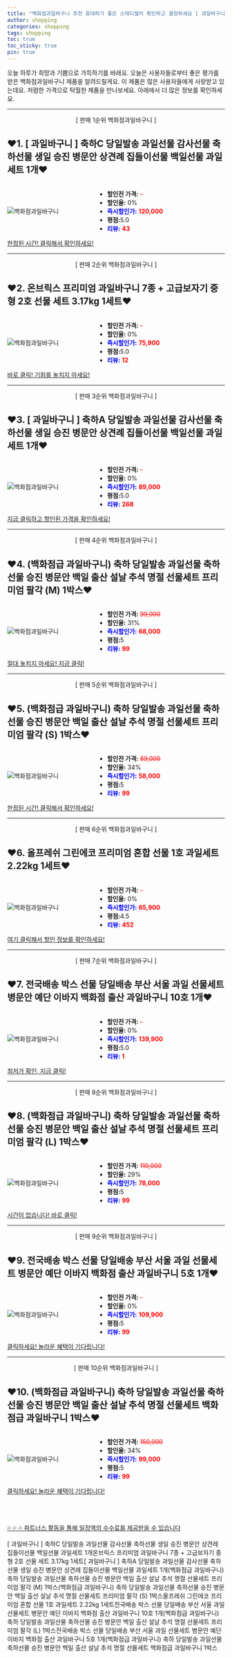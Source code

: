 ```yaml
---
title: "백화점과일바구니 추천 휴대하기 좋은 스테디셀러 확인하고 결정하세요 [ 과일바구니 ] 축하C 당일발송"
author: shopping
categories: shopping
tags: shopping
toc: true
toc_sticky: true
pin: true
---
```

오늘 하루가 희망과 기쁨으로 가득하기를 바래요. 오늘은 사용자들로부터 좋은 평가를 받은 백화점과일바구니 제품을 알려드릴게요. 이 제품은 많은 사용자들에게 사랑받고 있는데요. 저렴한 가격으로 탁월한 제품을 만나보세요. 아래에서 더 많은 정보를 확인하세요.

---
<p class="toplist" style="margin: 0 auto; display: block; width: fit-content;">[ 판매 1순위 백화점과일바구니 ]</p>

<h2><strong>❤️1. [ 과일바구니 ] 축하C 당일발송 과일선물 감사선물 축하선물 생일 승진 병문안 상견례 집들이선물 백일선물 과일세트 1개❤️</strong></h2>

<div style="display: flex; align-items: center;">
    <div style="flex: 0.4;">
        <img src="https://thumbnail6.coupangcdn.com/thumbnails/remote/230x230ex/image/vendor_inventory/93b5/dcf566a2ba22b014add2f8b36b48f19572e750e5a67e287e04c9b243675b.jpg" alt="백화점과일바구니" style="max-width: 100%;">
    </div>
    <div style="flex: 0.6; margin-left: 10px;">
        <ul>
            <li><strong>할인전 가격:</strong> <del style="color: red;">-</del></li>
            <li><strong>할인율:</strong> 0%</li>
            <li><span style='color:blue'><strong>즉시할인가:</strong></span> <span style='color:red'><strong>120,000</strong></span></li>
            <li><strong>평점:</strong>5.0</li>
            <li><span style='color:blue'><strong>리뷰:</strong></span> <span style='color:red'><strong>43</strong></span></li>
        </ul>
    </div>
</div>
<div class="center">
    <a href="https://selin100587.github.io?lptag=AF9450613&subid=githubio&pageKey=7505782254&traceid=V0-153&itemId=19656683985&vendorItemId=84906003798" class="myButton">
        한정된 시간! 클릭해서 확인하세요!
    </a>
</div>


---
<p class="toplist" style="margin: 0 auto; display: block; width: fit-content;">[ 판매 2순위 백화점과일바구니 ]</p>

<h2><strong>❤️2. 온브릭스 프리미엄 과일바구니 7종 + 고급보자기 중형 2호 선물 세트 3.17kg 1세트❤️</strong></h2>

<div style="display: flex; align-items: center;">
    <div style="flex: 0.4;">
        <img src="https://thumbnail9.coupangcdn.com/thumbnails/remote/230x230ex/image/rs_quotation_api/hnzvfyti/50c0d70be2f54e89ae9a7ef6b4d94e5b.jpg" alt="백화점과일바구니" style="max-width: 100%;">
    </div>
    <div style="flex: 0.6; margin-left: 10px;">
        <ul>
            <li><strong>할인전 가격:</strong> <del style="color: red;">-</del></li>
            <li><strong>할인율:</strong> 0%</li>
            <li><span style='color:blue'><strong>즉시할인가:</strong></span> <span style='color:red'><strong>75,900</strong></span></li>
            <li><strong>평점:</strong>5.0</li>
            <li><span style='color:blue'><strong>리뷰:</strong></span> <span style='color:red'><strong>12</strong></span></li>
        </ul>
    </div>
</div>
<div class="center">
    <a href="https://selin100587.github.io?lptag=AF9450613&subid=githubio&pageKey=8075362139&traceid=V0-153&itemId=22746485483&vendorItemId=89781703283" class="myButton">
        바로 클릭! 기회를 놓치지 마세요!
    </a>
</div>


---
<p class="toplist" style="margin: 0 auto; display: block; width: fit-content;">[ 판매 3순위 백화점과일바구니 ]</p>

<h2><strong>❤️3. [ 과일바구니 ] 축하A 당일발송 과일선물 감사선물 축하선물 생일 승진 병문안 상견례 집들이선물 백일선물 과일세트 1개❤️</strong></h2>

<div style="display: flex; align-items: center;">
    <div style="flex: 0.4;">
        <img src="https://thumbnail8.coupangcdn.com/thumbnails/remote/230x230ex/image/vendor_inventory/d50e/225fe660d548cb437458218445be51d67fd7abf1f300cfd84d7282edb468.jpg" alt="백화점과일바구니" style="max-width: 100%;">
    </div>
    <div style="flex: 0.6; margin-left: 10px;">
        <ul>
            <li><strong>할인전 가격:</strong> <del style="color: red;">-</del></li>
            <li><strong>할인율:</strong> 0%</li>
            <li><span style='color:blue'><strong>즉시할인가:</strong></span> <span style='color:red'><strong>89,000</strong></span></li>
            <li><strong>평점:</strong>5.0</li>
            <li><span style='color:blue'><strong>리뷰:</strong></span> <span style='color:red'><strong>268</strong></span></li>
        </ul>
    </div>
</div>
<div class="center">
    <a href="https://selin100587.github.io?lptag=AF9450613&subid=githubio&pageKey=7505780687&traceid=V0-153&itemId=19656678155&vendorItemId=82737904853" class="myButton">
        지금 클릭하고 할인된 가격을 확인하세요!
    </a>
</div>


---
<p class="toplist" style="margin: 0 auto; display: block; width: fit-content;">[ 판매 4순위 백화점과일바구니 ]</p>

<h2><strong>❤️4. (백화점급 과일바구니) 축하 당일발송 과일선물 축하선물 승진 병문안 백일 출산 설날 추석 명절 선물세트 프리미엄 팔각 (M) 1박스❤️</strong></h2>

<div style="display: flex; align-items: center;">
    <div style="flex: 0.4;">
        <img src="https://thumbnail9.coupangcdn.com/thumbnails/remote/230x230ex/image/vendor_inventory/d997/5145dba7d1a94c46302bc1533673aac6dcd480a25d43c868600cbfc26c5d.jpg" alt="백화점과일바구니" style="max-width: 100%;">
    </div>
    <div style="flex: 0.6; margin-left: 10px;">
        <ul>
            <li><strong>할인전 가격:</strong> <del style="color: red;">99,000</del></li>
            <li><strong>할인율:</strong> 31%</li>
            <li><span style='color:blue'><strong>즉시할인가:</strong></span> <span style='color:red'><strong>68,000</strong></span></li>
            <li><strong>평점:</strong>5</li>
            <li><span style='color:blue'><strong>리뷰:</strong></span> <span style='color:red'><strong>99</strong></span></li>
        </ul>
    </div>
</div>
<div class="center">
    <a href="https://selin100587.github.io?lptag=AF9450613&subid=githubio&pageKey=8249177248&traceid=V0-153&itemId=23506432692&vendorItemId=90532833845" class="myButton">
        절대 놓치지 마세요! 지금 클릭!
    </a>
</div>


---
<p class="toplist" style="margin: 0 auto; display: block; width: fit-content;">[ 판매 5순위 백화점과일바구니 ]</p>

<h2><strong>❤️5. (백화점급 과일바구니) 축하 당일발송 과일선물 축하선물 승진 병문안 백일 출산 설날 추석 명절 선물세트 프리미엄 팔각 (S) 1박스❤️</strong></h2>

<div style="display: flex; align-items: center;">
    <div style="flex: 0.4;">
        <img src="https://thumbnail6.coupangcdn.com/thumbnails/remote/230x230ex/image/vendor_inventory/dcc6/eebd15b4fb869d8cbfd51e6b44367794282bb5484a757a85a8484fb30680.jpg" alt="백화점과일바구니" style="max-width: 100%;">
    </div>
    <div style="flex: 0.6; margin-left: 10px;">
        <ul>
            <li><strong>할인전 가격:</strong> <del style="color: red;">89,000</del></li>
            <li><strong>할인율:</strong> 34%</li>
            <li><span style='color:blue'><strong>즉시할인가:</strong></span> <span style='color:red'><strong>58,000</strong></span></li>
            <li><strong>평점:</strong>5</li>
            <li><span style='color:blue'><strong>리뷰:</strong></span> <span style='color:red'><strong>99</strong></span></li>
        </ul>
    </div>
</div>
<div class="center">
    <a href="https://selin100587.github.io?lptag=AF9450613&subid=githubio&pageKey=8200916345&traceid=V0-153&itemId=23506432679&vendorItemId=90532833783" class="myButton">
        한정된 시간! 클릭해서 확인하세요!
    </a>
</div>


---
<p class="toplist" style="margin: 0 auto; display: block; width: fit-content;">[ 판매 6순위 백화점과일바구니 ]</p>

<h2><strong>❤️6. 올프레쉬 그린에코 프리미엄 혼합 선물 1호 과일세트 2.22kg 1세트❤️</strong></h2>

<div style="display: flex; align-items: center;">
    <div style="flex: 0.4;">
        <img src="https://thumbnail9.coupangcdn.com/thumbnails/remote/230x230ex/image/retail/images/2882288823169389-7d941a19-6ea8-4e6c-b698-4415b971c2a7.jpg" alt="백화점과일바구니" style="max-width: 100%;">
    </div>
    <div style="flex: 0.6; margin-left: 10px;">
        <ul>
            <li><strong>할인전 가격:</strong> <del style="color: red;">-</del></li>
            <li><strong>할인율:</strong> 0%</li>
            <li><span style='color:blue'><strong>즉시할인가:</strong></span> <span style='color:red'><strong>65,900</strong></span></li>
            <li><strong>평점:</strong>4.5</li>
            <li><span style='color:blue'><strong>리뷰:</strong></span> <span style='color:red'><strong>452</strong></span></li>
        </ul>
    </div>
</div>
<div class="center">
    <a href="https://selin100587.github.io?lptag=AF9450613&subid=githubio&pageKey=5735667838&traceid=V0-153&itemId=9638565004&vendorItemId=76922822529" class="myButton">
        여기 클릭해서 할인 정보를 확인하세요!
    </a>
</div>


---
<p class="toplist" style="margin: 0 auto; display: block; width: fit-content;">[ 판매 7순위 백화점과일바구니 ]</p>

<h2><strong>❤️7. 전국배송 박스 선물 당일배송 부산 서울 과일 선물세트 병문안 예단 이바지 백화점 출산 과일바구니 10호 1개❤️</strong></h2>

<div style="display: flex; align-items: center;">
    <div style="flex: 0.4;">
        <img src="https://thumbnail8.coupangcdn.com/thumbnails/remote/230x230ex/image/vendor_inventory/1ce7/b231061a34fe2dc236b407e8f8dda421ea684732d248e90bf0a9387243ef.jpg" alt="백화점과일바구니" style="max-width: 100%;">
    </div>
    <div style="flex: 0.6; margin-left: 10px;">
        <ul>
            <li><strong>할인전 가격:</strong> <del style="color: red;">-</del></li>
            <li><strong>할인율:</strong> 0%</li>
            <li><span style='color:blue'><strong>즉시할인가:</strong></span> <span style='color:red'><strong>139,900</strong></span></li>
            <li><strong>평점:</strong>5.0</li>
            <li><span style='color:blue'><strong>리뷰:</strong></span> <span style='color:red'><strong>1</strong></span></li>
        </ul>
    </div>
</div>
<div class="center">
    <a href="https://selin100587.github.io?lptag=AF9450613&subid=githubio&pageKey=7907442481&traceid=V0-153&itemId=21689575939&vendorItemId=88739416086" class="myButton">
        최저가 확인, 지금 클릭!
    </a>
</div>


---
<p class="toplist" style="margin: 0 auto; display: block; width: fit-content;">[ 판매 8순위 백화점과일바구니 ]</p>

<h2><strong>❤️8. (백화점급 과일바구니) 축하 당일발송 과일선물 축하선물 승진 병문안 백일 출산 설날 추석 명절 선물세트 프리미엄 팔각 (L) 1박스❤️</strong></h2>

<div style="display: flex; align-items: center;">
    <div style="flex: 0.4;">
        <img src="https://thumbnail6.coupangcdn.com/thumbnails/remote/230x230ex/image/vendor_inventory/cc0d/efd6c63d9461a6c932e146d965e503c45125d54c18db6615c445e81c5ef9.jpg" alt="백화점과일바구니" style="max-width: 100%;">
    </div>
    <div style="flex: 0.6; margin-left: 10px;">
        <ul>
            <li><strong>할인전 가격:</strong> <del style="color: red;">110,000</del></li>
            <li><strong>할인율:</strong> 29%</li>
            <li><span style='color:blue'><strong>즉시할인가:</strong></span> <span style='color:red'><strong>78,000</strong></span></li>
            <li><strong>평점:</strong>5</li>
            <li><span style='color:blue'><strong>리뷰:</strong></span> <span style='color:red'><strong>99</strong></span></li>
        </ul>
    </div>
</div>
<div class="center">
    <a href="https://selin100587.github.io?lptag=AF9450613&subid=githubio&pageKey=8248615372&traceid=V0-153&itemId=23506432688&vendorItemId=90532833821" class="myButton">
        시간이 없습니다! 바로 클릭!
    </a>
</div>


---
<p class="toplist" style="margin: 0 auto; display: block; width: fit-content;">[ 판매 9순위 백화점과일바구니 ]</p>

<h2><strong>❤️9. 전국배송 박스 선물 당일배송 부산 서울 과일 선물세트 병문안 예단 이바지 백화점 출산 과일바구니 5호 1개❤️</strong></h2>

<div style="display: flex; align-items: center;">
    <div style="flex: 0.4;">
        <img src="https://thumbnail10.coupangcdn.com/thumbnails/remote/230x230ex/image/vendor_inventory/af2e/de7a2d4a67443d74eb9f19547e147a95ba6749bfa35350a695e0d0dc5dba.jpg" alt="백화점과일바구니" style="max-width: 100%;">
    </div>
    <div style="flex: 0.6; margin-left: 10px;">
        <ul>
            <li><strong>할인전 가격:</strong> <del style="color: red;">-</del></li>
            <li><strong>할인율:</strong> 0%</li>
            <li><span style='color:blue'><strong>즉시할인가:</strong></span> <span style='color:red'><strong>109,900</strong></span></li>
            <li><strong>평점:</strong>5</li>
            <li><span style='color:blue'><strong>리뷰:</strong></span> <span style='color:red'><strong>99</strong></span></li>
        </ul>
    </div>
</div>
<div class="center">
    <a href="https://selin100587.github.io?lptag=AF9450613&subid=githubio&pageKey=8250093704&traceid=V0-153&itemId=21689575933&vendorItemId=88739415982" class="myButton">
        클릭하세요! 놀라운 혜택이 기다립니다!
    </a>
</div>


---
<p class="toplist" style="margin: 0 auto; display: block; width: fit-content;">[ 판매 10순위 백화점과일바구니 ]</p>

<h2><strong>❤️10. (백화점급 과일바구니) 축하 당일발송 과일선물 축하선물 승진 병문안 백일 출산 설날 추석 명절 선물세트 백화점급 과일바구니 1박스❤️</strong></h2>

<div style="display: flex; align-items: center;">
    <div style="flex: 0.4;">
        <img src="https://thumbnail6.coupangcdn.com/thumbnails/remote/230x230ex/image/vendor_inventory/99c9/125d64a5e4450b6788a262cbc74121fa49568e446afa4cf3a217756463f3.jpg" alt="백화점과일바구니" style="max-width: 100%;">
    </div>
    <div style="flex: 0.6; margin-left: 10px;">
        <ul>
            <li><strong>할인전 가격:</strong> <del style="color: red;">150,000</del></li>
            <li><strong>할인율:</strong> 34%</li>
            <li><span style='color:blue'><strong>즉시할인가:</strong></span> <span style='color:red'><strong>99,000</strong></span></li>
            <li><strong>평점:</strong>5</li>
            <li><span style='color:blue'><strong>리뷰:</strong></span> <span style='color:red'><strong>99</strong></span></li>
        </ul>
    </div>
</div>
<div class="center">
    <a href="https://selin100587.github.io?lptag=AF9450613&subid=githubio&pageKey=8248854197&traceid=V0-153&itemId=23506432683&vendorItemId=90532833801" class="myButton">
        클릭하세요! 놀라운 혜택이 기다립니다!
    </a>
</div>

<br><br><br>[💦 💦 💦 파트너스 활동을 통해 일정액의 수수료를 제공받을 수 있습니다](https://link.coupang.com/a/bcpT2c)<br><br>[ 과일바구니 ] 축하C 당일발송 과일선물 감사선물 축하선물 생일 승진 병문안 상견례 집들이선물 백일선물 과일세트 1개온브릭스 프리미엄 과일바구니 7종 + 고급보자기 중형 2호 선물 세트 3.17kg 1세트[ 과일바구니 ] 축하A 당일발송 과일선물 감사선물 축하선물 생일 승진 병문안 상견례 집들이선물 백일선물 과일세트 1개(백화점급 과일바구니) 축하 당일발송 과일선물 축하선물 승진 병문안 백일 출산 설날 추석 명절 선물세트 프리미엄 팔각 (M) 1박스(백화점급 과일바구니) 축하 당일발송 과일선물 축하선물 승진 병문안 백일 출산 설날 추석 명절 선물세트 프리미엄 팔각 (S) 1박스올프레쉬 그린에코 프리미엄 혼합 선물 1호 과일세트 2.22kg 1세트전국배송 박스 선물 당일배송 부산 서울 과일 선물세트 병문안 예단 이바지 백화점 출산 과일바구니 10호 1개(백화점급 과일바구니) 축하 당일발송 과일선물 축하선물 승진 병문안 백일 출산 설날 추석 명절 선물세트 프리미엄 팔각 (L) 1박스전국배송 박스 선물 당일배송 부산 서울 과일 선물세트 병문안 예단 이바지 백화점 출산 과일바구니 5호 1개(백화점급 과일바구니) 축하 당일발송 과일선물 축하선물 승진 병문안 백일 출산 설날 추석 명절 선물세트 백화점급 과일바구니 1박스